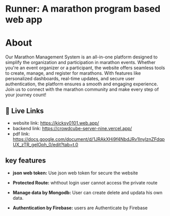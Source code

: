 
# Runner: A marathon program based web app

# About
Our Marathon Management System is an all-in-one platform designed to simplify the organization and participation in marathon events. Whether you're an event organizer or a participant, the website offers seamless tools to create, manage, and register for marathons. With features like personalized dashboards, real-time updates, and secure user authentication, the platform ensures a smooth and engaging experience. Join us to connect with the marathon community and make every step of your journey count!

## 🔗 Live Links

- website link: https://kicksy0101.web.app/
- backend link: https://crowdcube-server-nine.vercel.app/
- pdf link: https://docs.google.com/document/d/1JRAkXHi9f4NbdJRv1lnylznZFdqpUX_zTR_geIOph_0/edit?tab=t.0

## key features
- **json web token:** Use json web token for secure the website


 - **Protected Route:** whthout login user cannot access the private route



 - **Manage data by Mongodb:** User can create delete and updata his own data. 



 - **Authentication by Firebase:** users are Authenticate by Firebase






